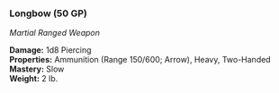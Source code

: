 ### Longbow (50 GP)
*Martial Ranged Weapon*  

**Damage:** 1d8 Piercing  
**Properties:** Ammunition (Range 150/600; Arrow), Heavy, Two-Handed  
**Mastery:** Slow  
**Weight:** 2 lb.